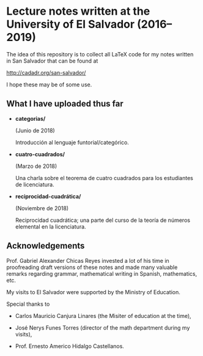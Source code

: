 # Lecture notes written at the University of El Salvador (2016–2019)

The idea of this repository is to collect all LaTeX code for my notes written in
San Salvador that can be found at

  http://cadadr.org/san-salvador/

I hope these may be of some use.


## What I have uploaded thus far

* **categorias/**

  (Junio de 2018)

  Introducción al lenguaje funtorial/categórico.

* **cuatro-cuadrados/**

  (Marzo de 2018)

  Una charla sobre el teorema de cuatro cuadrados
  para los estudiantes de licenciatura.

* **reciprocidad-cuadrática/**

  (Noviembre de 2018)

  Reciprocidad cuadrática; una parte del curso
  de la teoría de números elemental en la licenciatura.


## Acknowledgements

Prof. Gabriel Alexander Chicas Reyes invested a lot of his time in proofreading
draft versions of these notes and made many valuable remarks regarding grammar,
mathematical writing in Spanish, mathematics, etc.

My visits to El Salvador were supported by the Ministry of Education.

Special thanks to

* Carlos Mauricio Canjura Linares (the Misiter of education at the time),

* José Nerys Funes Torres (director of the math department during my visits),

* Prof. Ernesto Americo Hidalgo Castellanos.
